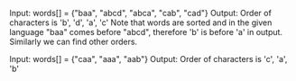Input: words[] = {"baa", "abcd", "abca", "cab", "cad"}
Output: Order of characters is 'b', 'd', 'a', 'c'
Note that words are sorted and in the given language "baa"
comes before "abcd", therefore 'b' is before 'a' in output.
Similarly we can find other orders.

Input: words[] = {"caa", "aaa", "aab"}
Output: Order of characters is 'c', 'a', 'b'
